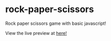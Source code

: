 # rock-paper-scissors
Rock paper scissors game with basic javascript!

View the live preview at [here!](https://jbfink97.github.io/rock-paper-scissors/)
